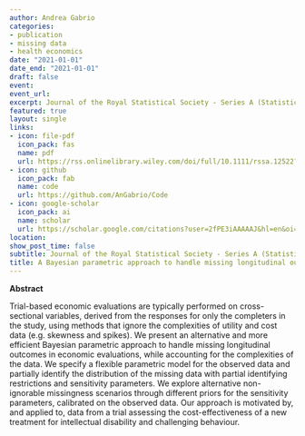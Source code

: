 ```yaml
---
author: Andrea Gabrio
categories:
- publication
- missing data
- health economics
date: "2021-01-01"
date_end: "2021-01-01"
draft: false
event: 
event_url: 
excerpt: Journal of the Royal Statistical Society - Series A (Statistics in Society)
featured: true
layout: single
links:
- icon: file-pdf
  icon_pack: fas
  name: pdf
  url: https://rss.onlinelibrary.wiley.com/doi/full/10.1111/rssa.12522?af=R&casa_token=vZTMTTTqHiMAAAAA%3AGoqTKkH0hfCkn5g_CP71y1mIOONbeFsy18JWtzYYLrKLQoVZ7MKoAdkCY9gQT5dYGWfwxs5yH8IAYIU
- icon: github
  icon_pack: fab
  name: code
  url: https://github.com/AnGabrio/Code
- icon: google-scholar
  icon_pack: ai
  name: scholar
  url: https://scholar.google.com/citations?user=2fPE3iAAAAAJ&hl=en&oi=ao
location: 
show_post_time: false
subtitle: Journal of the Royal Statistical Society - Series A (Statistics in Society) 183.2 (2020) - pag. 607-629
title: A Bayesian parametric approach to handle missing longitudinal outcome data in trial-based health economic evaluations
---
```


**Abstract**

Trial-based economic evaluations are typically performed on cross-sectional variables, derived from the responses for only the 
completers in the study, using methods that ignore the complexities of utility and cost data (e.g. skewness and spikes). 
We present an alternative and more efficient Bayesian parametric approach to handle missing longitudinal outcomes in economic 
evaluations, while accounting for the complexities of the data. We specify a flexible parametric model for the observed data 
and partially identify the distribution of the missing data with partial identifying restrictions and sensitivity parameters. 
We explore alternative non-ignorable missingness scenarios through different priors for the sensitivity parameters, calibrated 
on the observed data. Our approach is motivated by, and applied to, data from a trial assessing the cost-effectiveness of a new
 treatment for intellectual disability and challenging behaviour.
